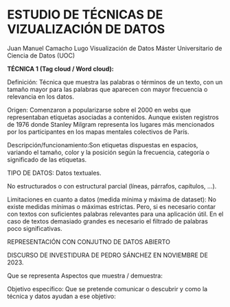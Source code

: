 # ESTUDIO DE TÉCNICAS DE VIZUALIZACIÓN DE DATOS

Juan Manuel Camacho Lugo
Visualización de Datos
Máster Universitario de Ciencia de Datos (UOC)


**TÉCNICA 1 (Tag cloud / Word cloud):**

Definición:
Técnica que muestra las palabras o términos de un texto, con un tamaño mayor para las palabras que aparecen con mayor frecuencia o relevancia en los datos.

Origen:
Comenzaron a popularizarse sobre el 2000 en webs que representaban etiquetas asociadas a contenidos. Aunque existen registros de 1976 donde Stanley Milgram representa los lugares más mencionados por los participantes en los mapas mentales colectivos de París.

Descripción/funcionamiento:Son etiquetas dispuestas en espacios, variando el tamaño, color y la posición según la frecuencia, categoría o significado de las etiquetas. 

TIPO DE DATOS:
Datos textuales.

No estructurados o con estructural parcial (líneas, párrafos, capítulos, …).

Limitaciones en cuanto a datos (medida mínima y máxima de dataset):
No existe medidas mínimas o máximas estrictas. Pero, si es necesario contar con textos con suficientes palabras relevantes para una aplicación útil. 
En el caso de textos demasiado grandes es necesario el filtrado de palabras poco significativas. 

REPRESENTACIÓN CON CONJUTNO DE DATOS ABIERTO

DISCURSO DE INVESTIDURA DE PEDRO SÁNCHEZ EN NOVIEMBRE DE 2023.

Que se representa
Aspectos que muestra / demuestra:

Objetivo específico:
Que se pretende  comunicar o descubrir y como la técnica y datos ayudan a ese objetivo:


